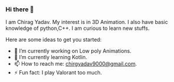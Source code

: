 ### Hi there 👋


I am Chirag Yadav. My interest is in 3D Animation. I also have basic knowledge of python,C++. I am curious to learn new stuffs.

Here are some ideas to get you started:

- 🔭 I’m currently working on Low poly Animations.
- 🌱 I’m currently learning Kotlin.
- 📫 How to reach me: chirgyadav9000@gmail.com.
- ⚡ Fun fact: I play Valorant too much.
